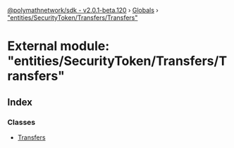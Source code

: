 [@polymathnetwork/sdk - v2.0.1-beta.120](../README.md) › [Globals](../globals.md) › ["entities/SecurityToken/Transfers/Transfers"](_entities_securitytoken_transfers_transfers_.md)

# External module: "entities/SecurityToken/Transfers/Transfers"

## Index

### Classes

- [Transfers](../classes/_entities_securitytoken_transfers_transfers_.transfers.md)
